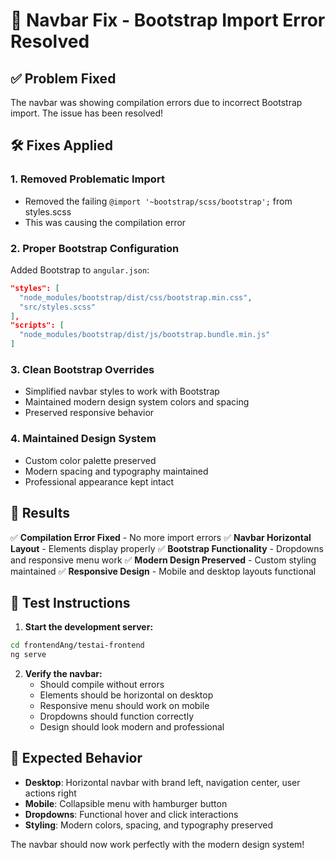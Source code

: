 # 🔧 Navbar Fix - Bootstrap Import Error Resolved

## ✅ Problem Fixed

The navbar was showing compilation errors due to incorrect Bootstrap import. The issue has been resolved!

## 🛠️ Fixes Applied

### 1. **Removed Problematic Import**
- Removed the failing `@import '~bootstrap/scss/bootstrap';` from styles.scss
- This was causing the compilation error

### 2. **Proper Bootstrap Configuration**
Added Bootstrap to `angular.json`:
```json
"styles": [
  "node_modules/bootstrap/dist/css/bootstrap.min.css",
  "src/styles.scss"
],
"scripts": [
  "node_modules/bootstrap/dist/js/bootstrap.bundle.min.js"
]
```

### 3. **Clean Bootstrap Overrides**
- Simplified navbar styles to work with Bootstrap
- Maintained modern design system colors and spacing
- Preserved responsive behavior

### 4. **Maintained Design System**
- Custom color palette preserved
- Modern spacing and typography maintained
- Professional appearance kept intact

## 🎯 Results

✅ **Compilation Error Fixed** - No more import errors
✅ **Navbar Horizontal Layout** - Elements display properly
✅ **Bootstrap Functionality** - Dropdowns and responsive menu work
✅ **Modern Design Preserved** - Custom styling maintained
✅ **Responsive Design** - Mobile and desktop layouts functional

## 🚀 Test Instructions

1. **Start the development server:**
```bash
cd frontendAng/testai-frontend
ng serve
```

2. **Verify the navbar:**
   - Should compile without errors
   - Elements should be horizontal on desktop
   - Responsive menu should work on mobile
   - Dropdowns should function correctly
   - Design should look modern and professional

## 📱 Expected Behavior

- **Desktop**: Horizontal navbar with brand left, navigation center, user actions right
- **Mobile**: Collapsible menu with hamburger button
- **Dropdowns**: Functional hover and click interactions
- **Styling**: Modern colors, spacing, and typography preserved

The navbar should now work perfectly with the modern design system!